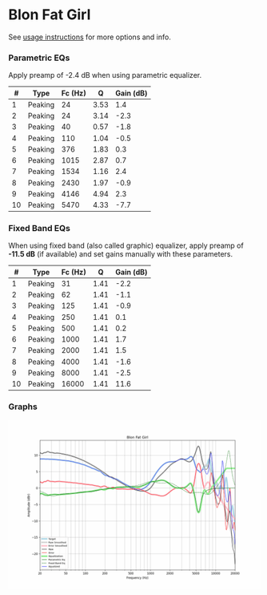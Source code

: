 # Blon Fat Girl
See [usage instructions](https://github.com/jaakkopasanen/AutoEq#usage) for more options and info.

### Parametric EQs
Apply preamp of -2.4 dB when using parametric equalizer.

|   # | Type    |   Fc (Hz) |    Q |   Gain (dB) |
|-----|---------|-----------|------|-------------|
|   1 | Peaking |        24 | 3.53 |         1.4 |
|   2 | Peaking |        24 | 3.14 |        -2.3 |
|   3 | Peaking |        40 | 0.57 |        -1.8 |
|   4 | Peaking |       110 | 1.04 |        -0.5 |
|   5 | Peaking |       376 | 1.83 |         0.3 |
|   6 | Peaking |      1015 | 2.87 |         0.7 |
|   7 | Peaking |      1534 | 1.16 |         2.4 |
|   8 | Peaking |      2430 | 1.97 |        -0.9 |
|   9 | Peaking |      4146 | 4.94 |         2.3 |
|  10 | Peaking |      5470 | 4.33 |        -7.7 |

### Fixed Band EQs
When using fixed band (also called graphic) equalizer, apply preamp of **-11.5 dB** (if available) and set gains manually with these parameters.

|   # | Type    |   Fc (Hz) |    Q |   Gain (dB) |
|-----|---------|-----------|------|-------------|
|   1 | Peaking |        31 | 1.41 |        -2.2 |
|   2 | Peaking |        62 | 1.41 |        -1.1 |
|   3 | Peaking |       125 | 1.41 |        -0.9 |
|   4 | Peaking |       250 | 1.41 |         0.1 |
|   5 | Peaking |       500 | 1.41 |         0.2 |
|   6 | Peaking |      1000 | 1.41 |         1.7 |
|   7 | Peaking |      2000 | 1.41 |         1.5 |
|   8 | Peaking |      4000 | 1.41 |        -1.6 |
|   9 | Peaking |      8000 | 1.41 |        -2.5 |
|  10 | Peaking |     16000 | 1.41 |        11.6 |

### Graphs
![](./Blon%20Fat%20Girl.png)
